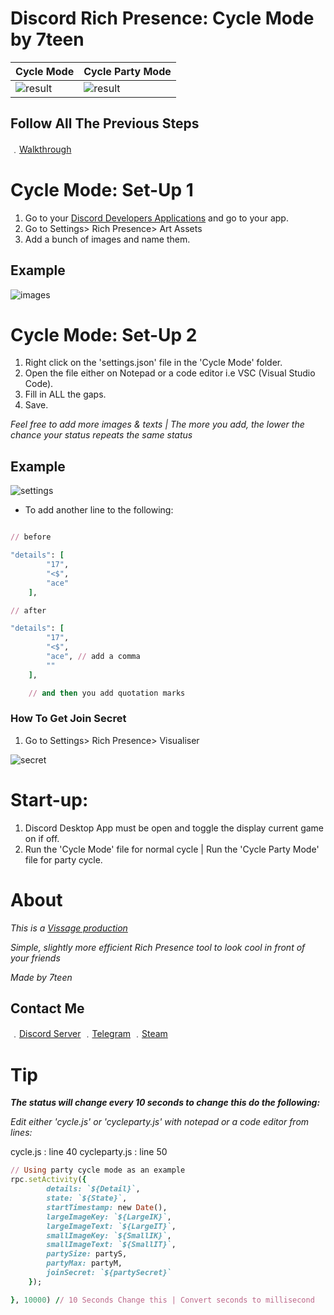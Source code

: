 # Discord Rich Presence: Cycle Mode by 7teen

| Cycle Mode  | Cycle Party Mode |
| ------------- | ------------- |
| ![result](https://media0.giphy.com/media/dlrFQaWNX513nkADYW/giphy.gif)  | ![result](https://media1.giphy.com/media/DIFcBaR6EQtgeEbQjv/giphy.gif)  |

## Follow All The Previous Steps

﹒[Walkthrough](https://github.com/17teen/Discord-Rich-Presence-Party-Mode#set-up-1)

# Cycle Mode: Set-Up 1

1. Go to your [Discord Developers Applications](https://discord.com/developers/applications) and go to your app.
5. Go to Settings> Rich Presence> Art Assets
3. Add a bunch of images and name them.

## Example

![images](https://cdn.discordapp.com/attachments/777194237179461652/780203022939717662/RPC_ASSETS.PNG)

# Cycle Mode: Set-Up 2

1. Right click on the 'settings.json' file in the 'Cycle Mode' folder.
2. Open the file either on Notepad or a code editor i.e VSC (Visual Studio Code).
3. Fill in ALL the gaps.
4. Save.

*Feel free to add more images & texts | The more you add, the lower the chance your status repeats the same status*

## Example

![settings](https://cdn.discordapp.com/attachments/777194237179461652/780203530748559370/unknown.png)

- To add another line to the following: 
```ruby

// before 

"details": [
        "17",
        "<$",
        "ace"
    ],

// after

"details": [
        "17",
        "<$",
        "ace", // add a comma
        ""
    ],

    // and then you add quotation marks

```

### How To Get Join Secret

1. Go to Settings> Rich Presence> Visualiser

![secret](https://media.discordapp.net/attachments/777194237179461652/780147826768347136/unknown.png)

# Start-up:

1. Discord Desktop App must be open and toggle the display current game on if off.
2. Run the 'Cycle Mode' file for normal cycle | Run the 'Cycle Party Mode' file for party cycle.

# About

*This is a [Vissage production](https://github.com/Vissage)*

*Simple, slightly more efficient Rich Presence tool to look cool in front of your friends*

*Made by 7teen*

## Contact Me

﹒[Discord Server](https://discord.gg/JH9h9uv)
﹒[Telegram](https://t.me/real7teen)
﹒[Steam](https://steamcommunity.com/id/seven777teen/)

# Tip

***The status will change every 10 seconds to change this do the following:***

*Edit either 'cycle.js' or  'cycleparty.js' with notepad or a code editor from lines:*

cycle.js : line 40
cycleparty.js : line 50

```ruby
// Using party cycle mode as an example
rpc.setActivity({
        details: `${Detail}`,
        state: `${State}`,
        startTimestamp: new Date(),
        largeImageKey: `${LargeIK}`,
        largeImageText: `${LargeIT}`,
        smallImageKey: `${SmallIK}`,
        smallImageText: `${SmallIT}`,
        partySize: partyS,
        partyMax: partyM,
        joinSecret: `${partySecret}`
    });

}, 10000) // 10 Seconds Change this | Convert seconds to millisecond
```
